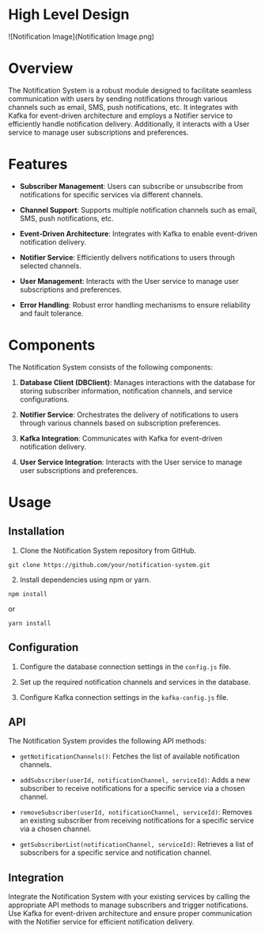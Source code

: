 
# High Level Design
![Notification Image](Notification Image.png)


# Overview

The Notification System is a robust module designed to facilitate seamless communication with users by sending notifications through various channels such as email, SMS, push notifications, etc. It integrates with Kafka for event-driven architecture and employs a Notifier service to efficiently handle notification delivery. Additionally, it interacts with a User service to manage user subscriptions and preferences.

# Features

- **Subscriber Management**: Users can subscribe or unsubscribe from notifications for specific services via different channels.
  
- **Channel Support**: Supports multiple notification channels such as email, SMS, push notifications, etc.
  
- **Event-Driven Architecture**: Integrates with Kafka to enable event-driven notification delivery.
  
- **Notifier Service**: Efficiently delivers notifications to users through selected channels.
  
- **User Management**: Interacts with the User service to manage user subscriptions and preferences.
  
- **Error Handling**: Robust error handling mechanisms to ensure reliability and fault tolerance.

# Components

The Notification System consists of the following components:

1. **Database Client (DBClient)**: Manages interactions with the database for storing subscriber information, notification channels, and service configurations.

2. **Notifier Service**: Orchestrates the delivery of notifications to users through various channels based on subscription preferences.

3. **Kafka Integration**: Communicates with Kafka for event-driven notification delivery.

4. **User Service Integration**: Interacts with the User service to manage user subscriptions and preferences.

# Usage

## Installation

1. Clone the Notification System repository from GitHub.

```
git clone https://github.com/your/notification-system.git
```

2. Install dependencies using npm or yarn.

```
npm install
```

or

```
yarn install
```

## Configuration

1. Configure the database connection settings in the `config.js` file.

2. Set up the required notification channels and services in the database.

3. Configure Kafka connection settings in the `kafka-config.js` file.

## API

The Notification System provides the following API methods:

- `getNotificationChannels()`: Fetches the list of available notification channels.
  
- `addSubscriber(userId, notificationChannel, serviceId)`: Adds a new subscriber to receive notifications for a specific service via a chosen channel.

- `removeSubscriber(userId, notificationChannel, serviceId)`: Removes an existing subscriber from receiving notifications for a specific service via a chosen channel.

- `getSubscriberList(notificationChannel, serviceId)`: Retrieves a list of subscribers for a specific service and notification channel.

## Integration

Integrate the Notification System with your existing services by calling the appropriate API methods to manage subscribers and trigger notifications. Use Kafka for event-driven architecture and ensure proper communication with the Notifier service for efficient notification delivery.
